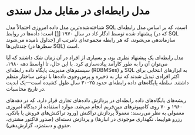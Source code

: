 # مدل رابطه‌ای در مقابل مدل سندی

شناخته‌شده‌ترین مدل داده امروزی احتمالاً مدل SQL است، که بر اساس مدل رابطه‌ای پیشنهاد شده توسط ادگار کاد در سال ۱۹۷۰ [[1](ch02.html#Codd1970dg)] است:
داده‌ها در روابط (که در SQL جداول نامیده می‌شوند) سازماندهی می‌شوند، که هر رابطه مجموعه‌ای نامرتب از چندتایی‌ها (سطرها در SQL) است.

مدل رابطه‌ای یک پیشنهاد نظری بود، و بسیاری از افراد در آن زمان شک داشتند که آیا می‌توان آن را به طور کارآمد پیاده‌سازی کرد. با این حال، تا اواسط دهه ۱۹۸۰، سیستم‌های مدیریت پایگاه داده رابطه‌ای (RDBMSes) و SQL به ابزارهای انتخابی برای اکثر افرادی تبدیل شدند که نیاز به ذخیره و پرس‌وجوی داده‌ها با نوعی ساختار منظم داشتند. سلطه پایگاه‌های داده رابطه‌ای حدود ۲۵-۳۰ سال طول کشیده است—یک ابدیت در تاریخ محاسبات.

ریشه‌های پایگاه‌های داده رابطه‌ای در پردازش داده‌های تجاری قرار دارد، که در دهه‌های ۱۹۶۰ و ۷۰ روی کامپیوترهای مین‌فریم انجام می‌شد. موارد استفاده از دیدگاه امروزی معمولی به نظر می‌رسند: معمولاً پردازش تراکنش (ورود تراکنش‌های فروش یا بانکی، رزرو هواپیما، نگهداری موجودی در انبارها) و پردازش دسته‌ای (صدور فاکتور مشتری، حقوق و دستمزد، گزارش‌دهی). 